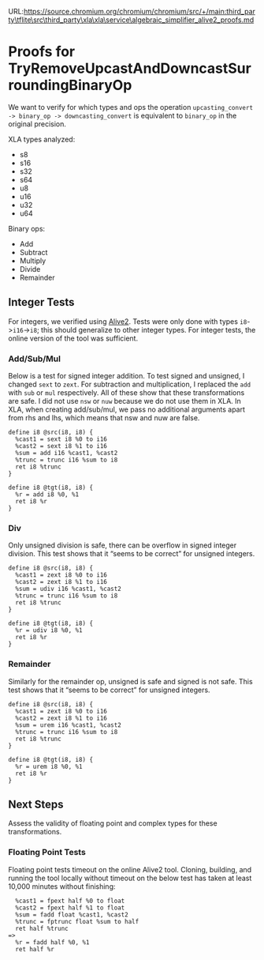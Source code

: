 URL:https://source.chromium.org/chromium/chromium/src/+/main:third_party\tflite\src\third_party\xla\xla\service\algebraic_simplifier_alive2_proofs.md
# Proofs for TryRemoveUpcastAndDowncastSurroundingBinaryOp

We want to verify for which types and ops the operation
`upcasting_convert -> binary_op -> downcasting_convert` is equivalent to
`binary_op` in the original precision.

XLA types analyzed:
 - s8
 - s16
 - s32
 - s64
 - u8
 - u16
 - u32
 - u64

Binary ops:
- Add
- Subtract
- Multiply
- Divide
- Remainder

## Integer Tests

For integers, we verified using [Alive2](https://alive2.llvm.org/ce/). Tests
were only done with types `i8`->`i16`->`i8`; this should generalize to other
integer types. For integer tests, the online version of the tool was sufficient.

### Add/Sub/Mul

Below is a test for signed integer addition. To test signed and unsigned, I
changed `sext` to `zext`. For subtraction and multiplication, I replaced the
`add` with `sub` or `mul` respectively. All of these show that these
transformations are safe. I did not use `nsw` or `nuw` because we do not use
them in XLA. In XLA, when creating add/sub/mul, we pass no additional arguments
apart from rhs and lhs, which means that nsw and nuw are false.

```
define i8 @src(i8, i8) {
  %cast1 = sext i8 %0 to i16
  %cast2 = sext i8 %1 to i16
  %sum = add i16 %cast1, %cast2
  %trunc = trunc i16 %sum to i8
  ret i8 %trunc
}

define i8 @tgt(i8, i8) {
  %r = add i8 %0, %1
  ret i8 %r
}
```

### Div

Only unsigned division is safe, there can be overflow in signed integer
division. This test shows that it “seems to be correct” for unsigned integers.

```
define i8 @src(i8, i8) {
  %cast1 = zext i8 %0 to i16
  %cast2 = zext i8 %1 to i16
  %sum = udiv i16 %cast1, %cast2
  %trunc = trunc i16 %sum to i8
  ret i8 %trunc
}

define i8 @tgt(i8, i8) {
  %r = udiv i8 %0, %1
  ret i8 %r
}
```

### Remainder

Similarly for the remainder op, unsigned is safe and signed is not safe. This
test shows that it “seems to be correct” for unsigned integers.

```
define i8 @src(i8, i8) {
  %cast1 = zext i8 %0 to i16
  %cast2 = zext i8 %1 to i16
  %sum = urem i16 %cast1, %cast2
  %trunc = trunc i16 %sum to i8
  ret i8 %trunc
}

define i8 @tgt(i8, i8) {
  %r = urem i8 %0, %1
  ret i8 %r
}
```

## Next Steps

Assess the validity of floating point and complex types for these
transformations.

### Floating Point Tests

Floating point tests timeout on the online Alive2 tool. Cloning, building, and
running the tool locally without timeout on the below test has taken at least
10,000 minutes without finishing:

```
  %cast1 = fpext half %0 to float
  %cast2 = fpext half %1 to float
  %sum = fadd float %cast1, %cast2
  %trunc = fptrunc float %sum to half
  ret half %trunc
=>
  %r = fadd half %0, %1
  ret half %r
```